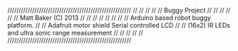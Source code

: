 ///////////////////////////////////////////////////////
//                                                   //
//                                                   //
//          Buggy Project                            //
//                                                   //
//                                                   //
// Matt Baker (C) 2013                               //
//                                                   //
//                                                   //
//                                                   //
// Arduino based robot buggy platform.               //
// Adafruit motor shield Serial controlled LCD       //
// (16x2) IR LEDs and ultra sonic range measurement  //
//                                                   //
//                                                   //
///////////////////////////////////////////////////////

